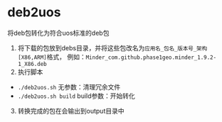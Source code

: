 # deb2uos
将deb包转化为符合uos标准的deb包

1. 将下载的包放到debs目录，并将这些包改名为`应用名_包名_版本号_架构[X86,ARM]`格式，
例如：`Minder_com.github.phase1geo.minder_1.9.2-1_X86.deb`
2. 执行脚本
- `./deb2uos.sh` 无参数：清理冗余文件
- `./deb2uos.sh build` build参数：开始转化
3. 转换完成的包在会输出到output目录中

